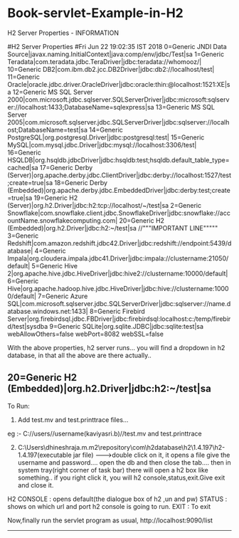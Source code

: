 # Book-servlet-Example-in-H2

H2 Server Properties - INFORMATION

#H2 Server Properties
#Fri Jun 22 19:02:35 IST 2018
0=Generic JNDI Data Source|javax.naming.InitialContext|java\:comp/env/jdbc/Test|sa
1=Generic Teradata|com.teradata.jdbc.TeraDriver|jdbc\:teradata\://whomooz/|
10=Generic DB2|com.ibm.db2.jcc.DB2Driver|jdbc\:db2\://localhost/test|
11=Generic Oracle|oracle.jdbc.driver.OracleDriver|jdbc\:oracle\:thin\:@localhost\:1521\:XE|sa
12=Generic MS SQL Server 2000|com.microsoft.jdbc.sqlserver.SQLServerDriver|jdbc\:microsoft\:sqlserver\://localhost\:1433;DatabaseName\=sqlexpress|sa
13=Generic MS SQL Server 2005|com.microsoft.sqlserver.jdbc.SQLServerDriver|jdbc\:sqlserver\://localhost;DatabaseName\=test|sa
14=Generic PostgreSQL|org.postgresql.Driver|jdbc\:postgresql\:test|
15=Generic MySQL|com.mysql.jdbc.Driver|jdbc\:mysql\://localhost\:3306/test|
16=Generic HSQLDB|org.hsqldb.jdbcDriver|jdbc\:hsqldb\:test;hsqldb.default_table_type\=cached|sa
17=Generic Derby (Server)|org.apache.derby.jdbc.ClientDriver|jdbc\:derby\://localhost\:1527/test;create\=true|sa
18=Generic Derby (Embedded)|org.apache.derby.jdbc.EmbeddedDriver|jdbc\:derby\:test;create\=true|sa
19=Generic H2 (Server)|org.h2.Driver|jdbc\:h2\:tcp\://localhost/~/test|sa
2=Generic Snowflake|com.snowflake.client.jdbc.SnowflakeDriver|jdbc\:snowflake\://accountName.snowflakecomputing.com|
20=Generic H2 (Embedded)|org.h2.Driver|jdbc\:h2\:~/test|sa          //"""IMPORTANT LINE"""""
3=Generic Redshift|com.amazon.redshift.jdbc42.Driver|jdbc\:redshift\://endpoint\:5439/database|
4=Generic Impala|org.cloudera.impala.jdbc41.Driver|jdbc\:impala\://clustername\:21050/default|
5=Generic Hive 2|org.apache.hive.jdbc.HiveDriver|jdbc\:hive2\://clustername\:10000/default|
6=Generic Hive|org.apache.hadoop.hive.jdbc.HiveDriver|jdbc\:hive\://clustername\:10000/default|
7=Generic Azure SQL|com.microsoft.sqlserver.jdbc.SQLServerDriver|jdbc\:sqlserver\://name.database.windows.net\:1433|
8=Generic Firebird Server|org.firebirdsql.jdbc.FBDriver|jdbc\:firebirdsql\:localhost\:c\:/temp/firebird/test|sysdba
9=Generic SQLite|org.sqlite.JDBC|jdbc\:sqlite\:test|sa
webAllowOthers=false
webPort=8082
webSSL=false

With the above properties, h2 server runs... you will find a dropdown in h2 database, in that all the above are there actually..

20=Generic H2 (Embedded)|org.h2.Driver|jdbc\:h2\:~/test|sa   
----------------------------------------------------------------------------------------------------------------------------------------

To Run: 

1. Add test.mv and test.printtrace files...

 eg :- C://users//username(kaviyasri.b)//test.mv and test.printtrace

2. C:\Users\dhineshraja.m\.m2\repository\com\h2database\h2\1.4.197\h2-1.4.197(executable jar file) --->double click on it, it opens a file give the username and password.... open the db and then close the tab.... then in  system tray(right corner of task bar) 
there will open a h2 box like something.. if you right click it, you will h2 console,status,exit.Give exit and close it.

H2 CONSOLE : opens default(the dialogue box of h2 ,un and pw)
STATUS : shows on which url and port h2 console is going to run.
EXIT : To exit


Now,finally run the servlet program as usual, http://localhost:9090/list

--------------------------------------------------------------------------------------------------------------------------------------

    



